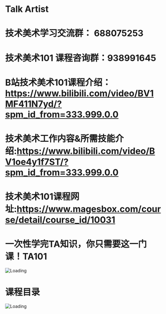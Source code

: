 # Talk Artist
# 技术美术学习交流群： 688075253

# 技术美术101 课程咨询群：938991645

# B站技术美术101课程介绍：https://www.bilibili.com/video/BV1MF411N7yd/?spm_id_from=333.999.0.0

# 技术美术工作内容&所需技能介绍:https://www.bilibili.com/video/BV1oe4y1f7ST/?spm_id_from=333.999.0.0

# 技术美术101课程网址:https://www.magesbox.com/course/detail/course_id/10031


# 一次性学完TA知识，你只需要这一门课！TA101

![Loading](https://github.com/ipud2/Unity-Basic-Shader/blob/master/%E6%8A%80%E6%9C%AF%E7%BE%8E%E6%9C%AF101/%E6%8A%80%E6%9C%AF%E7%BE%8E%E6%9C%AF101_%E5%AE%A3%E4%BC%A0%E6%B5%B7%E6%8A%A5.png)


# 课程目录
![Loading](https://github.com/ipud2/Unity-Basic-Shader/blob/master/%E6%8A%80%E6%9C%AF%E7%BE%8E%E6%9C%AF101/%E6%8A%80%E6%9C%AF%E7%BE%8E%E6%9C%AF101%E8%AF%BE%E7%A8%8B%E4%BB%8B%E7%BB%8DNEW%20.png)
